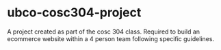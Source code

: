 # ubco-cosc304-project
 A project created as part of the cosc 304 class. Required to build an ecommerce website within a 4 person team following specific guidelines.
